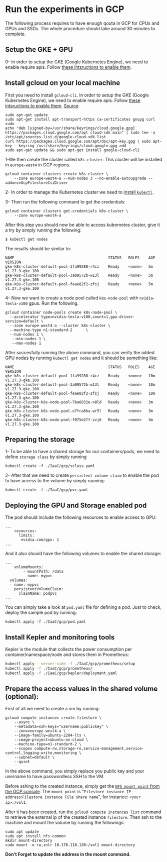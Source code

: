 # Run the experiments in GCP

The following process requires to have enough qouta in GCP for CPUs and GPUs and SSDs. The whole procedure should take around 30 minutes to complete.

## Setup the GKE + GPU

0- In order to setup the GKE (Google Kubernetes Engine), we need to enable require apis. Follow [these intsructions to enable them](https://cloud.google.com/endpoints/docs/openapi/enable-api).
## Install gcloud on your local machine

First you need to install `gcloud-cli`. In order to setup the GKE (Google Kubernetes Engine), we need to enable require apis. Follow [these intsructions to enable them](https://cloud.google.com/endpoints/docs/openapi/enable-api).
[Source](https://cloud.google.com/sdk/docs/install)
```
sudo apt-get update
sudo apt-get install apt-transport-https ca-certificates gnupg curl sudo
echo "deb [signed-by=/usr/share/keyrings/cloud.google.gpg] https://packages.cloud.google.com/apt cloud-sdk main" | sudo tee -a /etc/apt/sources.list.d/google-cloud-sdk.list
curl https://packages.cloud.google.com/apt/doc/apt-key.gpg | sudo apt-key --keyring /usr/share/keyrings/cloud.google.gpg add -
sudo apt-get update && sudo apt-get install google-cloud-cli
```




1-We then create the cluster called `k8s-cluster`. This cluster will be installed in `europe-west4` in GCP regions.
```
gcloud container clusters create k8s-cluster \
    --zone europe-west4-a --num-nodes 3 --no-enable-autoupgrade --addons=GcpFilestoreCsiDriver
```

2- In order to manage the Kubernetes cluster we need to [install `kubectl`](https://kubernetes.io/docs/tasks/tools/#kubectl).

3- Then run the following command to get the credentials:
```
gcloud container clusters get-credentials k8s-cluster \
    --zone europe-west4-a
```

After this step you should now be able to access kubernetes cluster, give it a try by simply running the following:
```
$ kubectl get nodes
```
The results should be similar to:
```
NAME                                          STATUS   ROLES    AGE     VERSION
gke-k8s-cluster-default-pool-1fa99288-r4cz    Ready    <none>   5m   v1.27.3-gke.100
gke-k8s-cluster-default-pool-3a09572b-w13l    Ready    <none>   5m   v1.27.3-gke.100
gke-k8s-cluster-default-pool-feae82f2-zfsj    Ready    <none>   5m   v1.27.3-gke.100
```

4- Now we want to create a node pool called `k8s-node-pool` with `nvidia-tesla-v100` gpus. Run the following.
```
gcloud container node-pools create k8s-node-pool \
  --accelerator type=nvidia-tesla-v100,count=1,gpu-driver-version=default \
  --zone europe-west4-a --cluster k8s-cluster \
  --machine-type n1-standard-2		\
  --num-nodes 1 \
   --min-nodes 1 \
   --max-nodes 1
```

After succesfully running the above command, you can verify the added GPU nodes by running `kubectl get nodes` and it should be something like:
```
NAME                                          STATUS   ROLES    AGE     VERSION
gke-k8s-cluster-default-pool-1fa99288-r4cz    Ready    <none>   10m   v1.27.3-gke.100
gke-k8s-cluster-default-pool-3a09572b-w13l    Ready    <none>   10m   v1.27.3-gke.100
gke-k8s-cluster-default-pool-feae82f2-zfsj    Ready    <none>   10m   v1.27.3-gke.100
gke-k8s-cluster-k8s-node-pool-7ba6832e-n8ld   Ready    <none>   3m   v1.27.3-gke.100
gke-k8s-cluster-k8s-node-pool-e7fca6ba-wr5l   Ready    <none>   3m   v1.27.3-gke.100
gke-k8s-cluster-k8s-node-pool-f075e2ff-zvj6   Ready    <none>   3m   v1.27.3-gke.100
```


## Preparing the storage
1- To be able to have a shared storage for our containers/pods, we need to define `storage class` by simply running
```
kubectl create -f ./IaaC/gcp/sclass.yaml
```

2- After that we need to create `persistent volume claim` to enable the pod to have access to the volume by simply ruuning:
```
kubectl create -f ./IaaC/gcp/pvc.yaml
```


## Deploying the GPU and Storage enabled pod
The pod should include the following resources to enable access to GPU:
```
...
    resources:
      limits:
       nvidia.com/gpu: 1
...
```

And it also should have the following volumes to enable the shared storage:
```
...
    volumeMounts:
        - mountPath: /data
          name: mypvc
  volumes:
  - name: mypvc
    persistentVolumeClaim:
      claimName: podpvc
...
```

You can simply take a look at `pod.yaml` file for defining a pod. Just to check, deploy the sample pod by running:
```
kubectl apply -f ./IaaC/gcp/pod.yaml
```

## Install Kepler and monitoring tools
Kepler is the module that collects the power consumption per container/namespace/node and stores them in Prometheus:
```bash
kubectl apply --server-side -f ./IaaC/gcp/prometheus/setup
kubectl apply -f ./IaaC/gcp/prometheus/
kubectl apply -f ./IaaC/gcp/kepler/deployment.yaml
```

## Prepare the access values in the shared volume (optional):
First of all we need to create a vm by running:
```
gcloud compute instances create filestore \
    --async \
    --metadata=ssh-keys="username:publickey" \
    --zone=europe-west4-a \
    --image-family=ubuntu-2204-lts \
    --image-project=ubuntu-os-cloud \
    --machine-type=n1-standard-2 \
    --scopes compute-rw,storage-ro,service-management,service-control,logging-write,monitoring \
    --subnet=default \
    --quiet
```

In the above command, you simply replace you public key and your username to have passwordless SSH to the VM.

Before sshing to the created instance, simply get the [`NFS mount point` from the GCP console](https://console.cloud.google.com/filestore/instances). The `mount point` is "`Filestore instance IP address`:`Filestore instance File share name`", for instance: `<your ip>:/vol1`.

After it has been created, run the `gcloud compute instances list` command to retrieve the external ip of the created instance `filestore`. Then ssh to the machine and mount the volume by running the followings:

```
sudo apt update
sudo apt install nfs-common
mkdir mount-directory
sudo mount -o rw,intr 10.178.118.130:/vol1 mount-directory
```

**Don't Forget to update the address in the mount command.**

